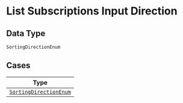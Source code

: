 
# List Subscriptions Input Direction

## Data Type

`SortingDirectionEnum`

## Cases

| Type |
|  --- |
| [`SortingDirectionEnum`](../../../doc/models/sorting-direction-enum.md) |

